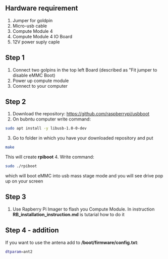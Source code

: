 ## Hardware requirement
1. Jumper for goldpin
2. Micro-usb cable
3. Compute Module 4
4. Compute Module 4 IO Board
5. 12V power suply caple
   
## Step 1
1. Connect two golpins in the top left Board (described as "Fit jumper to disable eMMC Boot)
2. Power up compute module
3. Connect to your computer

## Step 2
1. Download the repository: https://github.com/raspberrypi/usbboot
2. On bubntu computer write command:
```bash
sudo apt install -y libusb-1.0-0-dev
```
3. Go to folder in which you have your downloaded repository and put
```bash
make
```
This will create  **rpiboot**
4. Write command:
```bash
sudo ./rpiboot 
```   
which will boot eMMC into usb mass stage mode and you will see drive pop up on your screen
## Step 3
1. Use Rapberry Pi Imager to flash you Compute Module. In instruction **RB_installation_instruction.md** is tutarial how to do it

## Step 4 - addition
If you want to use the antena add to **/boot/firmware/config.txt**:
```bash
dtparam=ant2